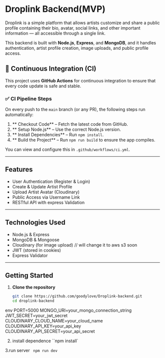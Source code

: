 # Droplink Backend(MVP)

Droplink is a simple platform that allows artists customize and share a public profile containing their bio, avatar, social links, and other important information — all accessible through a single link.

This backend is built with **Node.js**, **Express**, and **MongoDB**, and it handles authentication, artist profile creation, image uploads, and public profile access.

## 🚀 Continuous Integration (CI)

This project uses **GitHub Actions** for continuous integration to ensure that every code update is safe and stable.

### ✅ CI Pipeline Steps

On every push to the `main` branch (or any PR), the following steps run automatically:

1. ** Checkout Code** – Fetch the latest code from GitHub.
2. ** Setup Node.js** – Use the correct Node.js version.
3. ** Install Dependencies** – Run `npm install`.
4. ** Build the Project** – Run `npm run build` to ensure the app compiles.

You can view and configure this in `.github/workflows/ci.yml`.

---

## Features

- User Authentication (Register & Login)
- Create & Update Artist Profile
- Upload Artist Avatar (Cloudinary)
- Public Access via Username Link
- RESTful API with express Validation

---

## Technologies Used

- Node.js & Express
- MongoDB & Mongoose
- Cloudinary (for image upload) // will change it to aws s3 soon
- JWT (stored in cookies)
- Express Validator

---

## Getting Started

1. **Clone the repository**
   ```bash
   git clone https://github.com/goodylove/Droplink-backend.git
   cd droplink-backend
   ```

env
PORT=5000
MONGO_URI=your_mongo_connection_string
JWT_SECRET=your_jwt_secret
CLOUDINARY_CLOUD_NAME=your_cloud_name
CLOUDINARY_API_KEY=your_api_key
CLOUDINARY_API_SECRET=your_api_secret

2. install dependence
   ``npm install`

3.run server
` npm run dev`
